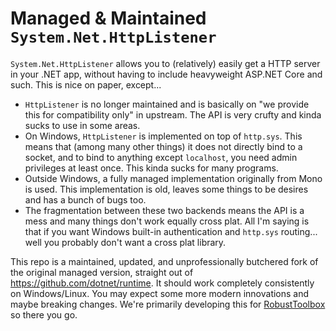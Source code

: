# Managed & Maintained `System.Net.HttpListener`

`System.Net.HttpListener` allows you to (relatively) easily get a HTTP server in  your .NET app, without having to include heavyweight ASP.NET Core and such. This is nice on paper, except...

* `HttpListener` is no longer maintained and is basically on "we provide this for compatibility only" in upstream. The API is very crufty and kinda sucks to use in some areas.
* On Windows, `HttpListener` is implemented on top of `http.sys`. This means that (among many other things) it does not directly bind to a socket, and to bind to anything except `localhost`, you need admin privileges at least once. This kinda sucks for many programs.
* Outside Windows, a fully managed implementation originally from Mono is used. This implementation is old, leaves some things to be desires and has a bunch of bugs too.
* The fragmentation between these two backends means the API is a mess and many things don't work equally cross plat. All I'm saying is that if you want Windows built-in authentication and `http.sys` routing... well you probably don't want a cross plat library.

This repo is a maintained, updated, and unprofessionally butchered fork of the original managed version, straight out of https://github.com/dotnet/runtime. It should work completely consistently on Windows/Linux. You may expect some more modern innovations and maybe breaking changes. We're primarily developing this for [RobustToolbox](https://github.com/space-wizards/RobustToolbox) so there you go.
